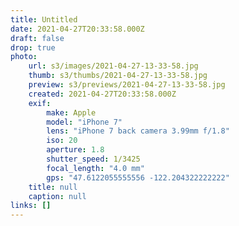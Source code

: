 ```yaml
---
title: Untitled
date: 2021-04-27T20:33:58.000Z
draft: false
drop: true
photo:
    url: s3/images/2021-04-27-13-33-58.jpg
    thumb: s3/thumbs/2021-04-27-13-33-58.jpg
    preview: s3/previews/2021-04-27-13-33-58.jpg
    created: 2021-04-27T20:33:58.000Z
    exif:
        make: Apple
        model: "iPhone 7"
        lens: "iPhone 7 back camera 3.99mm f/1.8"
        iso: 20
        aperture: 1.8
        shutter_speed: 1/3425
        focal_length: "4.0 mm"
        gps: "47.6122055555556 -122.204322222222"
    title: null
    caption: null
links: []
---
```

